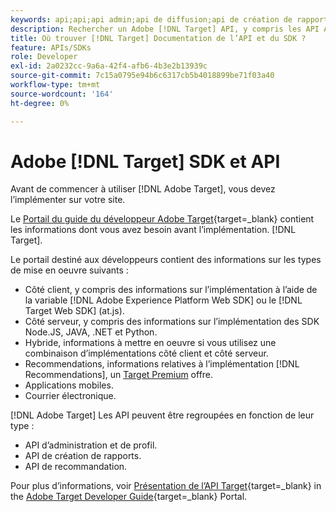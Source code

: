 ```yaml
---
keywords: api;api;api admin;api de diffusion;api de création de rapports;api de profil
description: Rechercher un Adobe [!DNL Target] API, y compris les API Admin, Diffusion, Reporting et Profile.
title: Où trouver [!DNL Target] Documentation de l’API et du SDK ?
feature: APIs/SDKs
role: Developer
exl-id: 2a0232cc-9a6a-42f4-afb6-4b3e2b13939c
source-git-commit: 7c15a0795e94b6c6317cb5b4018899be71f03a40
workflow-type: tm+mt
source-wordcount: '164'
ht-degree: 0%

---
```


# Adobe [!DNL Target] SDK et API

Avant de commencer à utiliser [!DNL Adobe Target], vous devez l’implémenter sur votre site.

Le [Portail du guide du développeur Adobe Target](https://experienceleague.corp.adobe.com/docs/target-dev/developer/overview.html){target=_blank} contient les informations dont vous avez besoin avant l’implémentation. [!DNL Target].

Le portail destiné aux développeurs contient des informations sur les types de mise en oeuvre suivants :

* Côté client, y compris des informations sur l’implémentation à l’aide de la variable [!DNL Adobe Experience Platform Web SDK] ou le [!DNL Target Web SDK] (at.js).
* Côté serveur, y compris des informations sur l’implémentation des SDK Node.JS, JAVA, .NET et Python.
* Hybride, informations à mettre en oeuvre si vous utilisez une combinaison d’implémentations côté client et côté serveur.
* Recommendations, informations relatives à l’implémentation [!DNL Recommendations], un [Target Premium](/help/main/c-intro/intro.md#premium) offre.
* Applications mobiles.
* Courrier électronique.

[!DNL Adobe Target] Les API peuvent être regroupées en fonction de leur type :

* API d’administration et de profil.
* API de création de rapports.
* API de recommandation.

Pour plus d’informations, voir [Présentation de l’API Target](https://experienceleague.corp.adobe.com/docs/target-dev/developer/administration/target-api-overview.html){target=_blank} in the [Adobe Target Developer Guide](https://experienceleague.corp.adobe.com/docs/target-dev/developer/overview.html){target=_blank} Portal.
